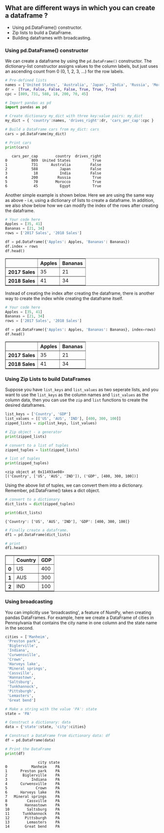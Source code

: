 
## What are different ways in which you can create a dataframe ?
- Using pd.DataFrame() constructor.
- Zip lists to build a DataFrame.
- Building dataframes with broadcasting.

### Using pd.DataFrame() constructor
We can create a dataframe by using the `pd.DataFrame()` constructor. The dictionary-list constructor assigns values to the column labels, but just uses an ascending count from 0 (0, 1, 2, 3, ...) for the row labels. 


```python
# Pre-defined lists
names = ['United States', 'Australia', 'Japan', 'India', 'Russia', 'Morocco', 'Egypt']
dr =  [True, False, False, False, True, True, True]
cpc = [809, 731, 588, 18, 200, 70, 45]

# Import pandas as pd
import pandas as pd

# Create dictionary my_dict with three key:value pairs: my_dict
my_dict = { 'country':names, 'drives_right':dr, 'cars_per_cap':cpc }

# Build a DataFrame cars from my_dict: cars
cars = pd.DataFrame(my_dict)

# Print cars
print(cars)
```

       cars_per_cap        country  drives_right
    0           809  United States          True
    1           731      Australia         False
    2           588          Japan         False
    3            18          India         False
    4           200         Russia          True
    5            70        Morocco          True
    6            45          Egypt          True


Another simple example is shown below. Here we are using the same way as above - i.e, using a dictionary of lists to create a dataframe. In addition, we also show below how we can modify the index of the rows after creating the dataframe.


```python
# Your code here
Apples = [35, 41]
Bananas = [21, 34]
rows = ['2017 Sales', '2018 Sales']

df = pd.DataFrame({'Apples': Apples, 'Bananas': Bananas})
df.index = rows
df.head()
```




<div>
<style scoped>
    .dataframe tbody tr th:only-of-type {
        vertical-align: middle;
    }

    .dataframe tbody tr th {
        vertical-align: top;
    }

    .dataframe thead th {
        text-align: right;
    }
</style>
<table border="1" class="dataframe">
  <thead>
    <tr style="text-align: right;">
      <th></th>
      <th>Apples</th>
      <th>Bananas</th>
    </tr>
  </thead>
  <tbody>
    <tr>
      <th>2017 Sales</th>
      <td>35</td>
      <td>21</td>
    </tr>
    <tr>
      <th>2018 Sales</th>
      <td>41</td>
      <td>34</td>
    </tr>
  </tbody>
</table>
</div>



Instead of creating the index after creating the dataframe, there is another way to create the index while creating the dataframe itself.


```python
# Your code here
Apples = [35, 41]
Bananas = [21, 34]
rows = ['2017 Sales', '2018 Sales']

df = pd.DataFrame({'Apples': Apples, 'Bananas': Bananas}, index=rows)
df.head()
```




<div>
<style scoped>
    .dataframe tbody tr th:only-of-type {
        vertical-align: middle;
    }

    .dataframe tbody tr th {
        vertical-align: top;
    }

    .dataframe thead th {
        text-align: right;
    }
</style>
<table border="1" class="dataframe">
  <thead>
    <tr style="text-align: right;">
      <th></th>
      <th>Apples</th>
      <th>Bananas</th>
    </tr>
  </thead>
  <tbody>
    <tr>
      <th>2017 Sales</th>
      <td>35</td>
      <td>21</td>
    </tr>
    <tr>
      <th>2018 Sales</th>
      <td>41</td>
      <td>34</td>
    </tr>
  </tbody>
</table>
</div>



### Using Zip Lists to build DataFrames
Suppose you have `list_keys` and `list_values` as two seperate lists, and you want to use the `list_keys` as the column names and `list_values` as the column data, then you can use the `zip` and `list` functions to create the desired dataframes.


```python
list_keys = ['Country', 'GDP']
list_values = [['US', 'AUS', 'IND'], [400, 300, 100]]
zipped_lists = zip(list_keys, list_values)

# Zip object - a generator
print(zipped_lists)

# convert to a list of tuples
zipped_tuples = list(zipped_lists)

# list of tuples 
print(zipped_tuples)
```

    <zip object at 0x11493ae08>
    [('Country', ['US', 'AUS', 'IND']), ('GDP', [400, 300, 100])]


Using the above list of tuples, we can convert them into a dictionary. Remember, pd.DataFrame() takes a dict object.


```python
# convert to a dictionary
dict_lists = dict(zipped_tuples)

print(dict_lists)

```

    {'Country': ['US', 'AUS', 'IND'], 'GDP': [400, 300, 100]}



```python
# Finally create a dataframe.
df1 = pd.DataFrame(dict_lists)

# print
df1.head()
```




<div>
<style scoped>
    .dataframe tbody tr th:only-of-type {
        vertical-align: middle;
    }

    .dataframe tbody tr th {
        vertical-align: top;
    }

    .dataframe thead th {
        text-align: right;
    }
</style>
<table border="1" class="dataframe">
  <thead>
    <tr style="text-align: right;">
      <th></th>
      <th>Country</th>
      <th>GDP</th>
    </tr>
  </thead>
  <tbody>
    <tr>
      <th>0</th>
      <td>US</td>
      <td>400</td>
    </tr>
    <tr>
      <th>1</th>
      <td>AUS</td>
      <td>300</td>
    </tr>
    <tr>
      <th>2</th>
      <td>IND</td>
      <td>100</td>
    </tr>
  </tbody>
</table>
</div>



### Using broadcasting
You can implicitly use 'broadcasting', a feature of NumPy, when creating pandas DataFrames. For example, here we  create a DataFrame of cities in Pennsylvania that contains the city name in one column and the state name in the second. 


```python
cities = ['Manheim',
 'Preston park',
 'Biglerville',
 'Indiana',
 'Curwensville',
 'Crown',
 'Harveys lake',
 'Mineral springs',
 'Cassville',
 'Hannastown',
 'Saltsburg',
 'Tunkhannock',
 'Pittsburgh',
 'Lemasters',
 'Great bend']

# Make a string with the value 'PA': state
state = 'PA'

# Construct a dictionary: data
data = {'state':state, 'city':cities}

# Construct a DataFrame from dictionary data: df
df = pd.DataFrame(data)

# Print the DataFrame
print(df)
```

                   city state
    0           Manheim    PA
    1      Preston park    PA
    2       Biglerville    PA
    3           Indiana    PA
    4      Curwensville    PA
    5             Crown    PA
    6      Harveys lake    PA
    7   Mineral springs    PA
    8         Cassville    PA
    9        Hannastown    PA
    10        Saltsburg    PA
    11      Tunkhannock    PA
    12       Pittsburgh    PA
    13        Lemasters    PA
    14       Great bend    PA

